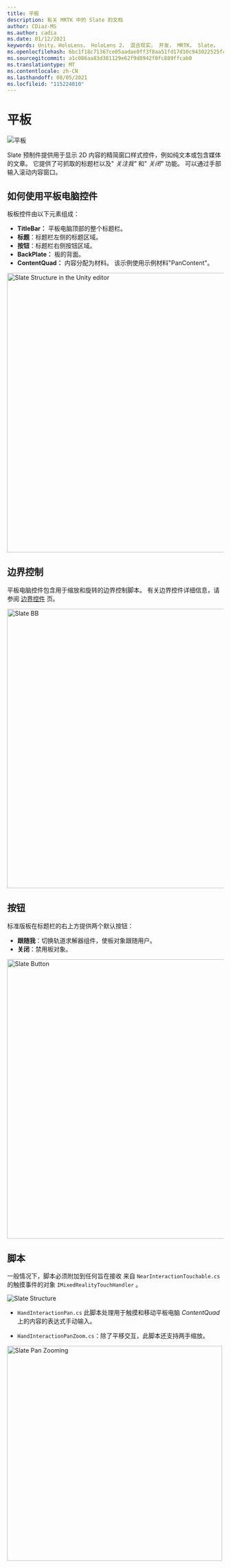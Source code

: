 ```yaml
---
title: 平板
description: 有关 MRTK 中的 Slate 的文档
author: CDiaz-MS
ms.author: cadia
ms.date: 01/12/2021
keywords: Unity，HoloLens， HoloLens 2， 混合现实， 开发， MRTK， Slate，
ms.openlocfilehash: 6bc1f18c71367ce05aadae0ff3f8aa51fd17d10c943022525fc5043d8d7989a2
ms.sourcegitcommit: a1c086aa83d381129e62f9d8942f0fc889ffcab0
ms.translationtype: MT
ms.contentlocale: zh-CN
ms.lasthandoff: 08/05/2021
ms.locfileid: "115224010"
---
```

# <a name="slate"></a>平板

![平板](../images/slate/MRTK_Slate_Main.png)

Slate 预制件提供用于显示 2D 内容的精简窗口样式控件，例如纯文本或包含媒体的文章。 它提供了可抓取的标题栏以及" *关注我"* 和" *关闭"* 功能。 可以通过手部输入滚动内容窗口。

## <a name="how-to-use-a-slate-control"></a>如何使用平板电脑控件

板板控件由以下元素组成：

* **TitleBar：** 平板电脑顶部的整个标题栏。
* **标题**：标题栏左侧的标题区域。
* **按钮**：标题栏右侧按钮区域。
* **BackPlate：** 板的背面。
* **ContentQuad：** 内容分配为材料。 该示例使用示例材料"PanContent"。

<img src="../images/slate/MRTK_SlateStructure.jpg" width="650" alt="Slate Structure in the Unity editor">

## <a name="bounds-control"></a>边界控制

平板电脑控件包含用于缩放和旋转的边界控制脚本。 有关边界控件详细信息，请参阅 [边界控件](bounds-control.md) 页。

<img src="../images/slate/MRTK_Slate_BB.jpg" width="650" alt="Slate BB">

## <a name="buttons"></a>按钮

标准版板在标题栏的右上方提供两个默认按钮：

* **跟随我**：切换轨道求解器组件，使板对象跟随用户。
* **关闭**：禁用板对象。

<img src="../images/slate/MRTK_Slate_Buttons.jpg" width="650" alt="Slate Button">

## <a name="scripts"></a>脚本

一般情况下，脚本必须附加到任何旨在接收 来自 `NearInteractionTouchable.cs` 的触摸事件的对象 `IMixedRealityTouchHandler` 。

<img src="../images/slate/MRTK_Slate_Scripts.png" alt="Slate Structure">

* `HandInteractionPan.cs` 此脚本处理用于触摸和移动平板电脑 *ContentQuad* 上的内容的表达式手动输入。

* `HandInteractionPanZoom.cs`：除了平移交互，此脚本还支持两手缩放。

<img src="../images/slate/MRTK_Slate_PanZoom.png" width="500" alt="Slate Pan Zooming">
